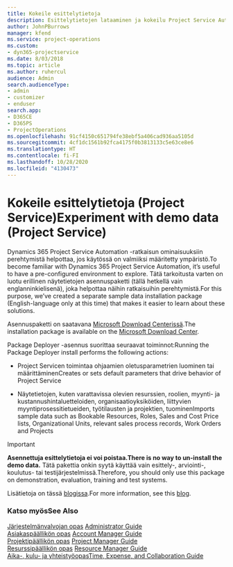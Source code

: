 ```yaml
---
title: Kokeile esittelytietoja
description: Esittelytietojen lataaminen ja kokeilu Project Service Automationissa.
author: JohnPBurrows
manager: kfend
ms.service: project-operations
ms.custom:
- dyn365-projectservice
ms.date: 8/03/2018
ms.topic: article
ms.author: ruhercul
audience: Admin
search.audienceType:
- admin
- customizer
- enduser
search.app:
- D365CE
- D365PS
- ProjectOperations
ms.openlocfilehash: 91cf4150c651794fe38ebf5a406cad936aa5105d
ms.sourcegitcommit: 4cf1dc1561b92fca4175f0b3813133c5e63ce8e6
ms.translationtype: HT
ms.contentlocale: fi-FI
ms.lasthandoff: 10/28/2020
ms.locfileid: "4130473"
---
```

# <a name="experiment-with-demo-data-project-service"></a><span data-ttu-id="57e60-103">Kokeile esittelytietoja (Project Service)</span><span class="sxs-lookup"><span data-stu-id="57e60-103">Experiment with demo data (Project Service)</span></span>

<span data-ttu-id="57e60-104">Dynamics 365 Project Service Automation -ratkaisun ominaisuuksiin perehtymistä helpottaa, jos käytössä on valmiiksi määritetty ympäristö.</span><span class="sxs-lookup"><span data-stu-id="57e60-104">To become familiar with Dynamics 365 Project Service Automation, it’s useful to have a pre-configured environment to explore.</span></span> <span data-ttu-id="57e60-105">Tätä tarkoitusta varten on luotu erillinen näytetietojen asennuspaketti (tällä hetkellä vain englanninkielisenä), joka helpottaa näihin ratkaisuihin perehtymistä.</span><span class="sxs-lookup"><span data-stu-id="57e60-105">For this purpose, we’ve created a separate sample data installation package (English-language only at this time) that makes it easier to learn about these solutions.</span></span> 

<span data-ttu-id="57e60-106">Asennuspaketti on saatavana [Microsoft Download Centerissä](https://go.microsoft.com/fwlink/?linkid=859966).</span><span class="sxs-lookup"><span data-stu-id="57e60-106">The installation package is available on the [Microsoft Download Center](https://go.microsoft.com/fwlink/?linkid=859966).</span></span>  

<span data-ttu-id="57e60-107">Package Deployer -asennus suorittaa seuraavat toiminnot:</span><span class="sxs-lookup"><span data-stu-id="57e60-107">Running the Package Deployer install performs the following actions:</span></span> 
  
-   <span data-ttu-id="57e60-108">Project Servicen toimintaa ohjaamien oletusparametrien luominen tai määrittäminen</span><span class="sxs-lookup"><span data-stu-id="57e60-108">Creates or sets default parameters that drive behavior of Project Service</span></span>  
  
-   <span data-ttu-id="57e60-109">Näytetietojen, kuten varattavissa olevien resurssien, roolien, myynti- ja kustannushintaluetteloiden, organisaatioyksiköiden, liittyvien myyntiprosessitietueiden, työtilausten ja projektien, tuominen</span><span class="sxs-lookup"><span data-stu-id="57e60-109">Imports sample data such as Bookable Resources, Roles, Sales and Cost Price lists, Organizational Units, relevant sales process records, Work Orders and Projects</span></span>    
  
> [!IMPORTANT]
> <span data-ttu-id="57e60-110">**Asennettuja esittelytietoja ei voi poistaa.**</span><span class="sxs-lookup"><span data-stu-id="57e60-110">**There is no way to un-install the demo data.**</span></span> <span data-ttu-id="57e60-111">Tätä pakettia onkin syytä käyttää vain esittely-, arviointi-, koulutus- tai testijärjestelmissä.</span><span class="sxs-lookup"><span data-stu-id="57e60-111">Therefore, you should only use this package on demonstration, evaluation, training and test systems.</span></span>

<span data-ttu-id="57e60-112">Lisätietoja on tässä [blogissa](https://blogs.msdn.microsoft.com/crm/2017/10/24/microsoft-dynamics-365-for-field-service-and-project-service-automation-sample-data).</span><span class="sxs-lookup"><span data-stu-id="57e60-112">For more information, see this [blog](https://blogs.msdn.microsoft.com/crm/2017/10/24/microsoft-dynamics-365-for-field-service-and-project-service-automation-sample-data).</span></span>





  
### <a name="see-also"></a><span data-ttu-id="57e60-113">Katso myös</span><span class="sxs-lookup"><span data-stu-id="57e60-113">See Also</span></span>  
 <span data-ttu-id="57e60-114">[Järjestelmänvalvojan opas](../psa/admin-guide.md) </span><span class="sxs-lookup"><span data-stu-id="57e60-114">[Administrator Guide](../psa/admin-guide.md) </span></span>  
 <span data-ttu-id="57e60-115">[Asiakaspäällikön opas](../psa/account-manager-guide.md) </span><span class="sxs-lookup"><span data-stu-id="57e60-115">[Account Manager Guide](../psa/account-manager-guide.md) </span></span>  
 <span data-ttu-id="57e60-116">[Projektipäällikön opas](../psa/project-manager-guide.md) </span><span class="sxs-lookup"><span data-stu-id="57e60-116">[Project Manager Guide](../psa/project-manager-guide.md) </span></span>  
 <span data-ttu-id="57e60-117">[Resurssipäällikön opas](../psa/resource-manager-guide.md) </span><span class="sxs-lookup"><span data-stu-id="57e60-117">[Resource Manager Guide](../psa/resource-manager-guide.md) </span></span>  
 [<span data-ttu-id="57e60-118">Aika-, kulu- ja yhteistyöopas</span><span class="sxs-lookup"><span data-stu-id="57e60-118">Time, Expense, and Collaboration Guide</span></span>](../psa/time-expense-collaboration-guide.md)
